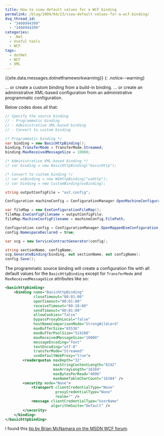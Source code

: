 ```yaml
---
title: How to view default values for a WCF binding
permalink: /blog/2009/04/23/view-default-values-for-a-wcf-binding/
dsq_thread_id:
  - "3460944399"
  - "3460944399"
categories:
  - .Net
  - Useful tools
  - WCF
tags:
  - dotNet
  - WCF
  - XML
---
```

{{site.data.messages.dotnetframeworkwarning}}
{: .notice--warning}

… or create a custom binding from a build-in binding.
… or create an administrative XML-based configuration from an administrative programmatic configuration.

Below codes does all that:

```csharp
// Specify the source binding
// - Programmatic binding
// - Administrative XML-based binding
// - Convert to custom binding

/* Programmatic binding */
var binding = new BasicHttpBinding();
binding.TransferMode = TransferMode.Streamed;
binding.MaxReceivedMessageSize = 10000;

/* Administrative XML-based binding */
// var binding = new BasicHttpBinding("basicHttp");

/* Convert to custom binding */
// var wsBinding = new WSHttpBinding("wsHttp");
// var binding = new CustomBinding(wsBinding);

string outputConfigFile = "out.config";

Configuration machineConfig = ConfigurationManager.OpenMachineConfiguration();

var fileMap = new ExeConfigurationFileMap();
fileMap.ExeConfigFilename = outputConfigFile;
fileMap.MachineConfigFilename = machineConfig.FilePath;

Configuration config = ConfigurationManager.OpenMappedExeConfiguration(fileMap, ConfigurationUserLevel.None);
config.NamespaceDeclared = true;

var scg = new ServiceContractGenerator(config);

string sectionName, configName;
scg.GenerateBinding(binding, out sectionName, out configName);
config.Save();
```

The programmatic source binding will create a configuration file with all default values for the `BasicHttpBinding` except for `TransferMode` and `MaxReceivedMessageSize` attributes like so:

```xml
<basichttpbinding>
    <binding name="BasicHttpBinding"
             closeTimeout="00:01:00"
             openTimeout="00:01:00"
             receiveTimeout="00:10:00"
             sendTimeout="00:01:00"
             allowCookies="false"
             bypassProxyOnLocal="false"
             hostNameComparisonMode="StrongWildcard"
             maxBufferSize="65536"
             maxBufferPoolSize="524288"
             maxReceivedMessageSize="10000"
             messageEncoding="Text"
             textEncoding="utf-8"
             transferMode="Streamed"
             useDefaultWebProxy="true">
        <readerquotas maxDepth="32"
                      maxStringContentLength="8192"
                      maxArrayLength="16384"
                      maxBytesPerRead="4096"
                      maxNameTableCharCount="16384" />
        <security mode="None">
            <transport clientCredentialType="None"
                       proxyCredentialType="None"
                       realm="" />
            <message clientCredentialType="UserName"
                     algorithmSuite="Default" />
        </security>
    </binding>
</basichttpbinding>
```

I found this [tip by Brian McNamara on the MSDN WCF forum](http://social.msdn.microsoft.com/Forums/en-US/wcf/thread/fcad2118-d7bc-4d23-84b2-1ac168afa1c8 "Generate WCF config binding").
